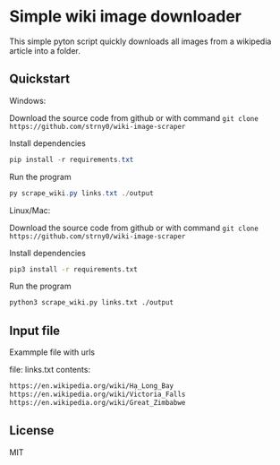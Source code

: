 # Simple wiki image downloader

This simple pyton script quickly downloads all images from a wikipedia article into a folder.

## Quickstart

Windows:

Download the source code from github or with command `git clone https://github.com/strny0/wiki-image-scraper`

Install dependencies

```powershell
pip install -r requirements.txt
```

Run the program

```powershell
py scrape_wiki.py links.txt ./output
```

Linux/Mac:

Download the source code from github or with command `git clone https://github.com/strny0/wiki-image-scraper`

Install dependencies

```bash
pip3 install -r requirements.txt
```

Run the program

```bash
python3 scrape_wiki.py links.txt ./output
```

## Input file

Exammple file with urls

file: links.txt
contents:
```txt
https://en.wikipedia.org/wiki/Hạ_Long_Bay
https://en.wikipedia.org/wiki/Victoria_Falls
https://en.wikipedia.org/wiki/Great_Zimbabwe
```

## License

MIT
